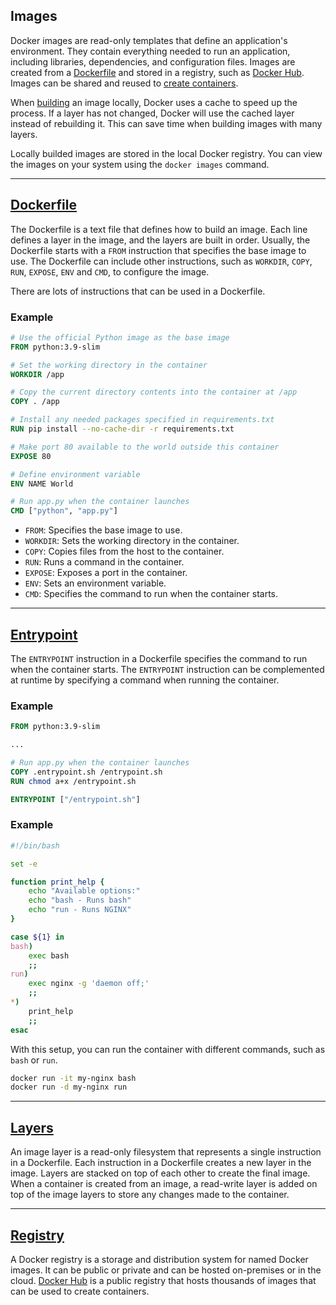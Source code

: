 ## Images

Docker images are read-only templates that define an application's environment. They contain everything needed to run an application, including libraries, dependencies, and configuration files. Images are created from a [Dockerfile](https://docs.docker.com/reference/dockerfile/) and stored in a registry, such as [Docker Hub](https://hub.docker.com/search?q=). Images can be shared and reused to [create containers](https://docs.docker.com/reference/cli/docker/container/run/).

When [building](https://docs.docker.com/reference/cli/docker/buildx/build/) an image locally, Docker uses a cache to speed up the process. If a layer has not changed, Docker will use the cached layer instead of rebuilding it. This can save time when building images with many layers.

Locally builded images are stored in the local Docker registry. You can view the images on your system using the `docker images` command.

---

## [Dockerfile](https://docs.docker.com/reference/dockerfile/)

The Dockerfile is a text file that defines how to build an image. Each line defines a layer in the image, and the layers are built in order. Usually, the Dockerfile starts with a `FROM` instruction that specifies the base image to use. The Dockerfile can include other instructions, such as `WORKDIR`, `COPY`, `RUN`, `EXPOSE`, `ENV` and `CMD`, to configure the image.

There are lots of instructions that can be used in a Dockerfile.

### Example
```Dockerfile
# Use the official Python image as the base image
FROM python:3.9-slim

# Set the working directory in the container
WORKDIR /app

# Copy the current directory contents into the container at /app
COPY . /app

# Install any needed packages specified in requirements.txt
RUN pip install --no-cache-dir -r requirements.txt

# Make port 80 available to the world outside this container
EXPOSE 80

# Define environment variable
ENV NAME World

# Run app.py when the container launches
CMD ["python", "app.py"]
```

- `FROM`: Specifies the base image to use.
- `WORKDIR`: Sets the working directory in the container.
- `COPY`: Copies files from the host to the container.
- `RUN`: Runs a command in the container.
- `EXPOSE`: Exposes a port in the container.
- `ENV`: Sets an environment variable.
- `CMD`: Specifies the command to run when the container starts.

---

## [Entrypoint](https://docs.docker.com/reference/builder/#entrypoint)

The `ENTRYPOINT` instruction in a Dockerfile specifies the command to run when the container starts. The `ENTRYPOINT` instruction can be complemented at runtime by specifying a command when running the container.

### Example
```Dockerfile
FROM python:3.9-slim

...

# Run app.py when the container launches
COPY .entrypoint.sh /entrypoint.sh
RUN chmod a+x /entrypoint.sh

ENTRYPOINT ["/entrypoint.sh"]
```

### Example
```bash
#!/bin/bash

set -e

function print_help {
    echo "Available options:"
    echo "bash - Runs bash"
    echo "run - Runs NGINX"
}

case ${1} in
bash)
    exec bash
    ;;
run)
    exec nginx -g 'daemon off;'
    ;;
*)
    print_help
    ;;
esac
```

With this setup, you can run the container with different commands, such as `bash` or `run`.

```bash
docker run -it my-nginx bash
docker run -d my-nginx run
```

---

## [Layers](https://docs.docker.com/build/guide/layers/)

An image layer is a read-only filesystem that represents a single instruction in a Dockerfile. Each instruction in a Dockerfile creates a new layer in the image. Layers are stacked on top of each other to create the final image. When a container is created from an image, a read-write layer is added on top of the image layers to store any changes made to the container.

---

## [Registry](https://docs.docker.com/registry/)

A Docker registry is a storage and distribution system for named Docker images. It can be public or private and can be hosted on-premises or in the cloud. [Docker Hub](https://hub.docker.com/search?q=) is a public registry that hosts thousands of images that can be used to create containers.
